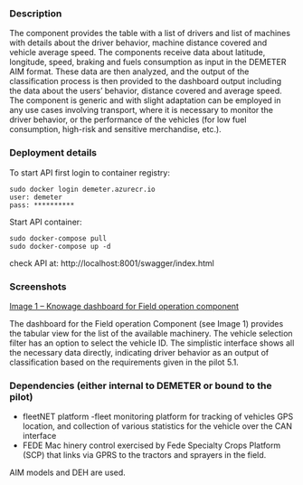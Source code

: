 ### Description
The component provides the table with a list of drivers and list of machines with details about the driver behavior, machine distance covered and vehicle average speed. The components receive data about latitude, longitude, speed, braking and fuels consumption as input in the  DEMETER  AIM  format.  These data are then analyzed, and the output of the classification process is then provided to the dashboard output including the data about the users’ behavior, distance covered and average speed. The component is generic and with slight adaptation can be employed in any use cases involving transport, where it is necessary to monitor the driver behavior, or the performance of the vehicles (for low fuel consumption, high-risk and sensitive merchandise, etc.).

### Deployment details 

To start API first login to container registry:
```
sudo docker login demeter.azurecr.io
user: demeter
pass: ********** 

```
Start API container:
```
sudo docker-compose pull
sudo docker-compose up -d
```

check API at:
http://localhost:8001/swagger/index.html


### Screenshots
 
[Image 1 – Knowage dashboard for Field operation component](https://sasagronet.blob.core.windows.net/demeter/fieldoperation.png)

The dashboard for the Field operation Component (see Image 1) provides the tabular view for the list of the available machinery.  The vehicle selection filter has an option to select the vehicle ID.  The simplistic interface shows all the necessary data directly, indicating driver behavior as an output of classification based on the requirements given in the pilot 5.1.

### Dependencies (either internal to DEMETER or bound to the pilot)

- fleetNET platform -fleet monitoring platform for tracking of vehicles GPS location, and collection of various statistics for the vehicle over the CAN interface 
- FEDE Mac
hinery control exercised by Fede Specialty Crops Platform (SCP) that links via GPRS to the tractors and sprayers in the field.

AIM models and DEH are used.
